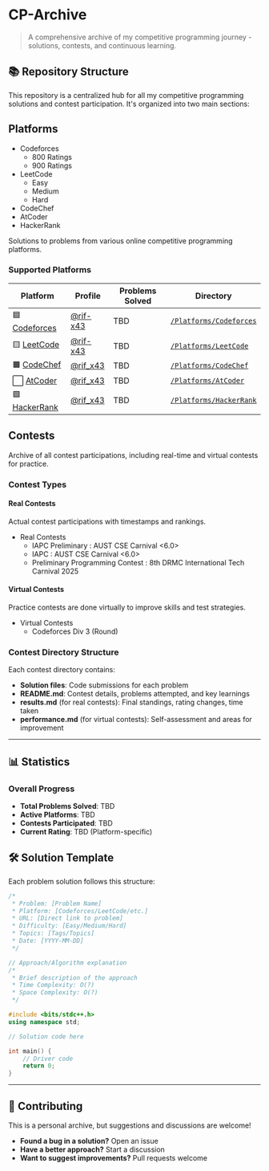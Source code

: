 # CP-Archive

> A comprehensive archive of my competitive programming journey - solutions, contests, and continuous learning.

## 📚 Repository Structure

This repository is a centralized hub for all my competitive programming solutions and contest participation. It's organized into two main sections:

## Platforms
- Codeforces
  - 800 Ratings
  - 900 Ratings
- LeetCode
  - Easy
  - Medium
  - Hard
- CodeChef
- AtCoder
- HackerRank 

Solutions to problems from various online competitive programming platforms.

### Supported Platforms

| Platform | Profile | Problems Solved | Directory |
|----------|---------|-----------------|-----------|
| 🟦 [Codeforces](https://codeforces.com) | [@rif-x43](https://codeforces.com/profile/rif-x43) | TBD | [`/Platforms/Codeforces`](./Platforms/Codeforces) |
| 🟨 [LeetCode](https://leetcode.com) | [@rif-x43](https://leetcode.com/rif-x43) | TBD | [`/Platforms/LeetCode`](./Platforms/LeetCode) |
| 🟫 [CodeChef](https://www.codechef.com) | [@rif_x43](https://www.codechef.com/users/rif_x43) | TBD | [`/Platforms/CodeChef`](./Platforms/CodeChef) |
| ⬜ [AtCoder](https://atcoder.jp) | [@rif_x43](https://atcoder.jp/users/rif_x43) | TBD | [`/Platforms/AtCoder`](./Platforms/AtCoder) |
| 🟩 [HackerRank](https://www.hackerrank.com) | [@rif_x43](https://www.hackerrank.com/rif_x43) | TBD | [`/Platforms/HackerRank`](./Platforms/HackerRank) |


## Contests

Archive of all contest participations, including real-time and virtual contests for practice.

### Contest Types

#### Real Contests
Actual contest participations with timestamps and rankings.
- Real Contests
  - IAPC Preliminary : AUST CSE Carnival <6.0>
  - IAPC : AUST CSE Carnival <6.0>
  - Preliminary Programming Contest :  8th DRMC International Tech Carnival 2025


#### Virtual Contests
Practice contests are done virtually to improve skills and test strategies.
- Virtual Contests
  - Codeforces Div 3 (Round)


### Contest Directory Structure

Each contest directory contains:
- **Solution files**: Code submissions for each problem
- **README.md**: Contest details, problems attempted, and key learnings
- **results.md** (for real contests): Final standings, rating changes, time taken
- **performance.md** (for virtual contests): Self-assessment and areas for improvement

---

## 📊 Statistics

<!-- Update these stats regularly -->

### Overall Progress

- **Total Problems Solved**: TBD
- **Active Platforms**: TBD
- **Contests Participated**: TBD
- **Current Rating**: TBD (Platform-specific)


## 🛠️ Solution Template

Each problem solution follows this structure:

```cpp
/*
 * Problem: [Problem Name]
 * Platform: [Codeforces/LeetCode/etc.]
 * URL: [Direct link to problem]
 * Difficulty: [Easy/Medium/Hard]
 * Topics: [Tags/Topics]
 * Date: [YYYY-MM-DD]
 */

// Approach/Algorithm explanation
/*
 * Brief description of the approach
 * Time Complexity: O(?)
 * Space Complexity: O(?)
 */

#include <bits/stdc++.h>
using namespace std;

// Solution code here

int main() {
    // Driver code
    return 0;
}
```

---


## 🤝 Contributing

This is a personal archive, but suggestions and discussions are welcome!

- **Found a bug in a solution?** Open an issue
- **Have a better approach?** Start a discussion
- **Want to suggest improvements?** Pull requests welcome

